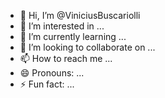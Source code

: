 - 👋 Hi, I’m @ViniciusBuscariolli
- 👀 I’m interested in ...
- 🌱 I’m currently learning ...
- 💞️ I’m looking to collaborate on ...
- 📫 How to reach me ...
- 😄 Pronouns: ...
- ⚡ Fun fact: ...

<!---
ViniciusBuscariolli/ViniciusBuscariolli is a ✨ special ✨ repository because its `README.md` (this file) appears on your GitHub profile.
You can click the Preview link to take a look at your changes.
--->
